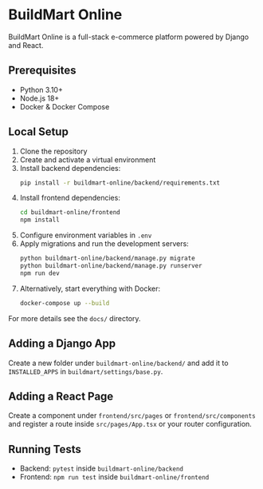 # BuildMart Online

BuildMart Online is a full-stack e-commerce platform powered by Django and React.

## Prerequisites
- Python 3.10+
- Node.js 18+
- Docker & Docker Compose

## Local Setup
1. Clone the repository
2. Create and activate a virtual environment
3. Install backend dependencies:
   ```bash
   pip install -r buildmart-online/backend/requirements.txt
   ```
4. Install frontend dependencies:
   ```bash
   cd buildmart-online/frontend
   npm install
   ```
5. Configure environment variables in `.env`
6. Apply migrations and run the development servers:
   ```bash
   python buildmart-online/backend/manage.py migrate
   python buildmart-online/backend/manage.py runserver
   npm run dev
   ```
7. Alternatively, start everything with Docker:
   ```bash
   docker-compose up --build
   ```

For more details see the `docs/` directory.

## Adding a Django App
Create a new folder under `buildmart-online/backend/` and add it to `INSTALLED_APPS` in `buildmart/settings/base.py`.

## Adding a React Page
Create a component under `frontend/src/pages` or `frontend/src/components` and register a route inside `src/pages/App.tsx` or your router configuration.

## Running Tests
- Backend: `pytest` inside `buildmart-online/backend`
- Frontend: `npm run test` inside `buildmart-online/frontend`
